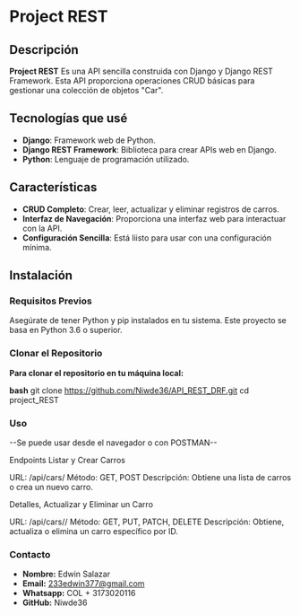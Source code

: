 # Project REST

## Descripción

**Project REST** Es una API sencilla construida con Django y Django REST Framework. Esta API proporciona operaciones CRUD básicas para gestionar una colección de objetos "Car".

## Tecnologías que usé

- **Django**: Framework web de Python.
- **Django REST Framework**: Biblioteca para crear APIs web en Django.
- **Python**: Lenguaje de programación utilizado.

## Características

- **CRUD Completo**: Crear, leer, actualizar y eliminar registros de carros.
- **Interfaz de Navegación**: Proporciona una interfaz web para interactuar con la API.
- **Configuración Sencilla**: Está liisto para usar con una configuración mínima.

## Instalación

### Requisitos Previos

Asegúrate de tener Python y pip instalados en tu sistema. Este proyecto se basa en Python 3.6 o superior.


### Clonar el Repositorio

**Para clonar el repositorio en tu máquina local:**

**bash**
git clone https://github.com/Niwde36/API_REST_DRF.git
cd project_REST

### Uso
--Se puede usar desde el navegador o con POSTMAN--

Endpoints
Listar y Crear Carros

URL: /api/cars/
Método: GET, POST
Descripción: Obtiene una lista de carros o crea un nuevo carro.

Detalles, Actualizar y Eliminar un Carro

URL: /api/cars/<id>/
Método: GET, PUT, PATCH, DELETE
Descripción: Obtiene, actualiza o elimina un carro específico por ID.

### Contacto
- **Nombre:** Edwin Salazar
- **Email:** 233edwin377@gmail.com
- **Whatsapp:** COL + 3173020116
- **GitHub:** Niwde36